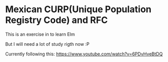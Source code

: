 Mexican CURP(Unique Population Registry Code) and RFC
======

This is an exercise in to learn Elm

But I will need a lot of study rigth now :P

Currently following this: https://www.youtube.com/watch?v=6PDvHveBtDQ